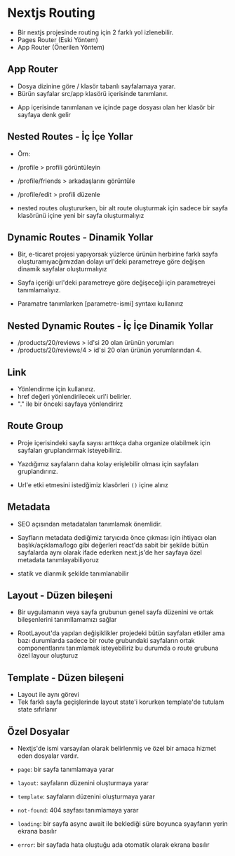 # Nextjs Routing

- Bir nextjs projesinde routing için 2 farklı yol izlenebilir.
- Pages Router (Eski Yöntem)
- App Router (Önerilen Yöntem)

## App Router

- Dosya dizinine göre / klasör tabanlı sayfalamaya yarar.
- Bürün sayfalar src/app klasörü içerisinde tanımlanır.

* App içerisinde tanımlanan ve içinde page dosyası olan her klasör bir sayfaya denk gelir

## Nested Routes - İç İçe Yollar

- Örn:
- /profile > profili görüntüleyin
- /profile/friends > arkadaşlarını görüntüle
- /profile/edit > profili düzenle

- nested routes oluştururken, bir alt route oluşturmak için sadece bir sayfa klasörünü içine yeni bir sayfa oluşturmalıyız

## Dynamic Routes - Dinamik Yollar

- Bir, e-ticaret projesi yapıyorsak yüzlerce ürünün herbirine farklı sayfa oluşturamıyacğımızdan dolayı url'deki parametreye göre değişen dinamik sayfalar oluşturmalıyız

- Sayfa içeriği url'deki parametreye göre değişeceği için parametreyei tanımlamalıyız.
- Paramatre tanımlarken [parametre-ismi] syntaxı kullanırız

## Nested Dynamic Routes - İç İçe Dinamik Yollar

- /products/20/reviews > id'si 20 olan ürünün yorumları
- /products/20/reviews/4 > id'si 20 olan ürünün yorumlarından 4.

## Link

- Yönlendirme için kullanırız.
- href değeri yönlendirilecek url'i belirler.
- "." ile bir önceki sayfaya yönlendirirz

## Route Group

- Proje içerisindeki sayfa sayısı arttıkça daha organize olabilmek için sayfaları gruplandırmak isteyebiliriz.

- Yazdığımız sayfaların daha kolay erişlebilir olması için sayfaları gruplandırırız.

- Url'e etki etmesini istedğimiz klasörleri `()` içine alırız

## Metadata

- SEO açısından metadataları tanımlamak önemlidir.

- Sayfların metadata dediğimiz taryıcıda önce çıkması için ihtiyacı olan başlık/açıklama/logo gibi değerleri react'da sabit bir şekilde bütün sayfalarda aynı olarak ifade ederken next.js'de her sayfaya özel metadata tanımlayabiliyoruz

- statik ve dianmik şekilde tanımlanabilir

## Layout - Düzen bileşeni

- Bir uygulamanın veya sayfa grubunun genel sayfa düzenini ve ortak bileşenlerini tanımllamamızı sağlar

- RootLayout'da yapılan değişiklikler projedeki bütün sayfaları etkiler ama bazı durumlarda sadece bir route grubundaki sayfaların ortak componentlarını tanımlamak isteyebiliriz bu durumda o route grubuna özel layour oluşturuz

## Template - Düzen bileşeni

- Layout ile aynı görevi
- Tek farklı sayfa geçişlerinde layout state'i korurken template'de tutulam state sıfırlanır

## Özel Dosyalar

- Nextjs'de ismi varsayılan olarak belirlenmiş ve özel bir amaca hizmet eden dosyalar vardır.

- `page`: bir sayfa tanımlamaya yarar
- `layout`: sayfaların düzenini oluşturmaya yarar
- `template`: sayfaların düzenini oluşturmaya yarar
- `not-found`: 404 sayfası tanımlamaya yarar
- `loading`: bir sayfa async await ile beklediği süre boyunca syayfanın yerin ekrana basılır
- `error`: bir sayfada hata oluştuğu ada otomatik olarak ekrana basılır
